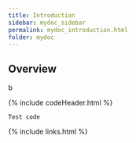```yaml
---
title: Introduction
sidebar: mydoc_sidebar
permalink: mydoc_introduction.html
folder: mydoc
---
```


## Overview
b

{% include codeHeader.html %}
```
Test code
```

{% include links.html %}
